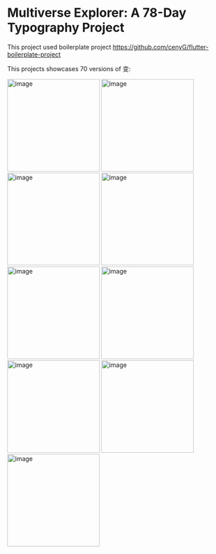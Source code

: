 # Multiverse Explorer: A 78-Day Typography Project
  
This project used boilerplate project https://github.com/cenyG/flutter-boilerplate-project

This projects showcases 70 versions of 变:

<img width="212" alt="image" src="https://github.com/user-attachments/assets/2cc3e931-37d7-4250-8aea-0e0c9b784b95">
<img width="212" alt="image" src="https://github.com/user-attachments/assets/a95e9caa-5426-428f-acbc-df43f9896528">
<img width="212" alt="image" src="https://github.com/user-attachments/assets/ce3de35c-520f-4b44-bd31-debdc9ca6f86">
<img width="212" alt="image" src="https://github.com/user-attachments/assets/23b3161c-3f0e-44fe-81e5-71e9b4570c35">
<img width="212" alt="image" src="https://github.com/user-attachments/assets/0d1663d4-430b-499e-be16-5db80b73fbf3">
<img width="212" alt="image" src="https://github.com/user-attachments/assets/aa210cc1-9412-4ab3-8138-4da7a2793dc7">
<img width="212" alt="image" src="https://github.com/user-attachments/assets/9a8ed588-2779-4203-8021-c2e009b59913">
<img width="212" alt="image" src="https://github.com/user-attachments/assets/a0b0b762-758d-4ec5-9eb2-ad44b8de5f92">
<img width="212" alt="image" src="https://github.com/user-attachments/assets/ba3963cb-67c8-4c8a-b75d-c1a083e526aa">


